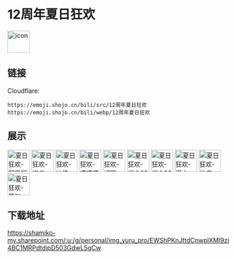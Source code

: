 # 12周年夏日狂欢
<img src="https://emoji.shojo.cn/bili/src/12周年夏日狂欢/icon.png" width="50" height="50" alt="icon">

## 链接
Cloudflare:
```
https://emoji.shojo.cn/bili/src/12周年夏日狂欢
https://emoji.shojo.cn/bili/webp/12周年夏日狂欢
```
## 展示
<img src="https://emoji.shojo.cn/bili/src/12周年夏日狂欢/夏日狂欢-阿巴阿巴.png" width="50" height="50" alt="夏日狂欢-阿巴阿巴">
<img src="https://emoji.shojo.cn/bili/src/12周年夏日狂欢/夏日狂欢-吃瓜.png" width="50" height="50" alt="夏日狂欢-吃瓜">
<img src="https://emoji.shojo.cn/bili/src/12周年夏日狂欢/夏日狂欢-冲浪.png" width="50" height="50" alt="夏日狂欢-冲浪">
<img src="https://emoji.shojo.cn/bili/src/12周年夏日狂欢/夏日狂欢-嘎嘎嘎.png" width="50" height="50" alt="夏日狂欢-嘎嘎嘎">
<img src="https://emoji.shojo.cn/bili/src/12周年夏日狂欢/夏日狂欢-好耶.png" width="50" height="50" alt="夏日狂欢-好耶">
<img src="https://emoji.shojo.cn/bili/src/12周年夏日狂欢/夏日狂欢-捏个22.png" width="50" height="50" alt="夏日狂欢-捏个22">
<img src="https://emoji.shojo.cn/bili/src/12周年夏日狂欢/夏日狂欢-捏个33.png" width="50" height="50" alt="夏日狂欢-捏个33">
<img src="https://emoji.shojo.cn/bili/src/12周年夏日狂欢/夏日狂欢-潜水.png" width="50" height="50" alt="夏日狂欢-潜水">
<img src="https://emoji.shojo.cn/bili/src/12周年夏日狂欢/夏日狂欢-沙瘫.png" width="50" height="50" alt="夏日狂欢-沙瘫">
<img src="https://emoji.shojo.cn/bili/src/12周年夏日狂欢/夏日狂欢-嚣张.png" width="50" height="50" alt="夏日狂欢-嚣张">

## 下载地址

https://shamiko-my.sharepoint.com/:u:/g/personal/img_yuru_pro/EWShPKnJttdCnwplXMI9zj4BC1MRPdtdipD503GdwL5gCw